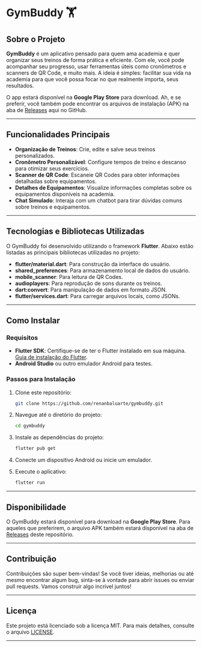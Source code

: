 # GymBuddy 🏋️

## Sobre o Projeto

**GymBuddy** é um aplicativo pensado para quem ama academia e quer organizar seus treinos de forma prática e eficiente. Com ele, você pode acompanhar seu progresso, usar ferramentas úteis como cronômetros e scanners de QR Code, e muito mais. A ideia é simples: facilitar sua vida na academia para que você possa focar no que realmente importa, seus resultados.

O app estará disponível na **Google Play Store** para download. Ah, e se preferir, você também pode encontrar os arquivos de instalação (APK) na aba de [Releases](https://github.com/renanbaluarte/gymbuddy/releases) aqui no GitHub.

---

## Funcionalidades Principais

- **Organização de Treinos**: Crie, edite e salve seus treinos personalizados.
- **Cronômetro Personalizável**: Configure tempos de treino e descanso para otimizar seus exercícios.
- **Scanner de QR Code**: Escaneie QR Codes para obter informações detalhadas sobre equipamentos.
- **Detalhes de Equipamentos**: Visualize informações completas sobre os equipamentos disponíveis na academia.
- **Chat Simulado**: Interaja com um chatbot para tirar dúvidas comuns sobre treinos e equipamentos.

---

## Tecnologias e Bibliotecas Utilizadas

O GymBuddy foi desenvolvido utilizando o framework **Flutter**. Abaixo estão listadas as principais bibliotecas utilizadas no projeto:

- **flutter/material.dart**: Para construção da interface do usuário.
- **shared_preferences**: Para armazenamento local de dados do usuário.
- **mobile_scanner**: Para leitura de QR Codes.
- **audioplayers**: Para reprodução de sons durante os treinos.
- **dart:convert**: Para manipulação de dados em formato JSON.
- **flutter/services.dart**: Para carregar arquivos locais, como JSONs.

---

## Como Instalar

### Requisitos

- **Flutter SDK**: Certifique-se de ter o Flutter instalado em sua máquina. [Guia de instalação do Flutter](https://docs.flutter.dev/get-started/install).
- **Android Studio** ou outro emulador Android para testes.

### Passos para Instalação

1. Clone este repositório:
   ```bash
   git clone https://github.com/renanbaluarte/gymbuddy.git
   ```

2. Navegue até o diretório do projeto:
   ```bash
   cd gymbuddy
   ```

3. Instale as dependências do projeto:
   ```bash
   flutter pub get
   ```

4. Conecte um dispositivo Android ou inicie um emulador.

5. Execute o aplicativo:
   ```bash
   flutter run
   ```

---

## Disponibilidade

O GymBuddy estará disponível para download na **Google Play Store**. Para aqueles que preferirem, o arquivo APK também estará disponível na aba de [Releases](https://github.com/renanbaluarte/gymbuddy/releases) deste repositório.

---

## Contribuição

Contribuições são super bem-vindas! Se você tiver ideias, melhorias ou até mesmo encontrar algum bug, sinta-se à vontade para abrir issues ou enviar pull requests. Vamos construir algo incrível juntos!

---

## Licença

Este projeto está licenciado sob a licença MIT. Para mais detalhes, consulte o arquivo [LICENSE](LICENSE).

---


